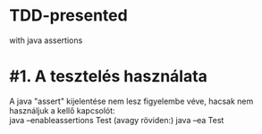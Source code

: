 # TDD-presented
with java assertions

# #1. A tesztelés használata
A java "assert" kijelentése nem lesz figyelembe véve, hacsak nem használjuk a kellő kapcsolót:  
java –enableassertions Test
(avagy röviden:)
java –ea Test
